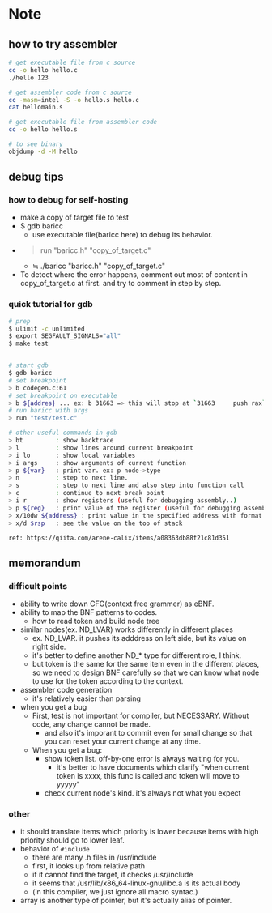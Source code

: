 # Note


## how to try assembler
```bash
# get executable file from c source
cc -o hello hello.c
./hello 123

# get assembler code from c source
cc -masm=intel -S -o hello.s hello.c
cat hellomain.s

# get executable file from assembler code
cc -o hello hello.s

# to see binary
objdump -d -M hello
```


## debug tips
### how to debug for self-hosting
- make a copy of target file to test
- $ gdb baricc
    - use executable file(baricc here) to debug its behavior.
- > run "baricc.h" "copy_of_target.c"
    - ≒ ./baricc "baricc.h" "copy_of_target.c"
- To detect where the error happens, comment out most of content in copy_of_target.c at first. and try to comment in step by step.

### quick tutorial for gdb
```bash
# prep
$ ulimit -c unlimited
$ export SEGFAULT_SIGNALS="all"
$ make test


# start gdb
$ gdb baricc
# set breakpoint
> b codegen.c:61
# set breakpoint on executable
> b ${addres} ... ex: b 31663 => this will stop at `31663     push rax`
# run baricc with args
> run "test/test.c"

# other useful commands in gdb
> bt         : show backtrace
> l          : show lines around current breakpoint
> i lo       : show local variables
> i args     : show arguments of current function
> p ${var}   : print var. ex: p node->type
> n          : step to next line.
> s          : step to next line and also step into function call
> c          : continue to next break point
> i r        : show registers (useful for debugging assembly..)
> p ${reg}   : print value of the register (useful for debugging assembly..)
> x/10dw ${address} : print value in the specified address with format ... ex: x/10dw ${address} 0x7ffe6f799b44
> x/d $rsp   : see the value on the top of stack

ref: https://qiita.com/arene-calix/items/a08363db88f21c81d351
```


## memorandum
### difficult points
- ability to write down CFG(context free grammer) as eBNF.
- ability to map the BNF patterns to codes.
    - how to read token and build node tree
- similar nodes(ex. ND_LVAR) works differently in different places
    - ex. ND_LVAR. it pushes its adddress on left side, but its value on right side.
    - it's better to define another ND_* type for different role, I think.
    - but token is the same for the same item even in the different places, so we need to design BNF carefully so that we can know what node to use for the token according to the context.
- assembler code generation
    - it's relatively easier than parsing
- when you get a bug
    - First, test is not important for compiler, but NECESSARY. Without code, any change cannot be made.
        - and also it's imporant to commit even for small change so that you can reset your current change at any time.
    - When you get a bug:
        - show token list. off-by-one error is always waiting for you.
            - it's better to have documents which clarify "when current token is xxxx, this func is called and token will move to yyyyy"
        - check current node's kind. it's always not what you expect
### other
- it should translate items which priority is lower because items with high priority should go to lower leaf.
- behavior of `#include`
    - there are many .h files in /usr/include
    - first, it looks up from relative path
    - if it cannot find the target, it checks /usr/include
    - it seems that  /usr/lib/x86_64-linux-gnu/libc.a is its actual body
    - (in this compiler, we just ignore all macro syntac.)
- array is another type of pointer, but it's actually alias of pointer.